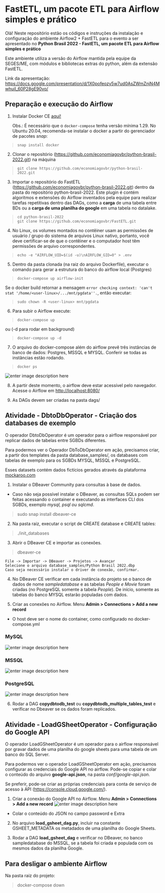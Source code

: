 # **FastETL, um pacote ETL para Airflow simples e prático**

Olá! Neste repositório estão os códigos e instruções da instalação e configuração do ambiente Airflow2 + FastETL para o evento a ser apresentado no **Python Brasil 2022 - FastETL, um pacote ETL para Airflow simples e prático**

Este ambiente utiliza a versão do Airflow mantida pela equipe da SEGES/ME, com módulos e bibliotecas extras do python, além da extensão FastETL. 

Link da apresentação: https://docs.google.com/presentation/d/1X0pofeozy5w7ud0AsZWmZnjN4MwhuiI_60P28gE90vo/

## Preparação e execução do Airflow
1.  Instalar Docker CE  [aqui!](https://docs.docker.com/get-docker/)
    
    Obs.: É necessário que o  `docker-compose`  tenha versão mínima 1.29. No Ubuntu 20.04, recomenda-se instalar o docker a partir do gerenciador de pacotes  _snap_:

> `snap install docker`

2.  Clonar o repositório (https://github.com/economiagovbr/python-brasil-2022.git)  na máquina
    

>     git clone https://github.com/economiagovbr/python-brasil-2022.git

    
3.  Importar o repositório do FastETL (https://github.com/economiagovbr/python-brasil-2022.git)  dentro da pasta do repositório python-brasil-2022. Este plugin é contém algoritmos e extensões do Airflow inventados pela equipe para realizar tarefas repetitivas dentro das DAGs, como a **carga** de uma tabela entre BDs ou a **carga de uma planilha do google** em uma tabela no datalake.

>     cd python-brasil-2022
>     git clone https://github.com/economiagovbr/FastETL.git

4.  No Linux, os volumes montados no contêiner usam as permissões de usuário / grupo do sistema de arquivos Linux nativo, portanto, você deve certificar-se de que o contêiner e o computador host têm permissões de arquivo correspondentes.

> `echo -e "AIRFLOW_UID=$(id -u)\nAIRFLOW_GID=0" > .env`

5.  Dentro da pasta clonada (na raiz do arquivo Dockerfile), executar o comando para gerar a estrutura do banco do airflow local (Postgres)

>     docker-compose up airflow-init

Se o docker build retornar a mensagem  `error checking context: 'can't stat '/home/<user-linux>/.../mnt/pgdata''.`, então executar:

>     sudo chown -R <user-linux> mnt/pgdata

6.  Para subir o Airflow execute:
>     docker-compose up 
ou (-d para rodar em background)
>     docker-compose up -d

7. O arquivo do docker-compose além do airflow prevê três instâncias de banco de dados: Postgres, MSSQL e MYSQL. Conferir se todas as instâncias estão rodando.

>     docker ps
![enter image description here](img/dockerps.jpg)

8. A partir deste momento, o airflow deve estar acessível pelo navegador. Acesse o Airflow em [http://localhost:8080/](http://localhost:8080/)

9. As DAGs devem ser criadas na pasta dags/


## Atividade - DbtoDbOperator - Criação dos databases de exemplo
O operador DbtoDbOperator é um operador para o airflow responsável por replicar dados de tabelas entre SGBDs diferentes.

Para podermos ver o Operador DbToDbOperator em ação, precisamos criar, a partir dos templates da pasta database_samples/, os databases com tabelas de exemplo para os SGBDs MYSQL, MSSQL e PostgreSQL. 

Esses datasets contém dados fictícios gerados através da plataforma [mockaroo.com](mockaroo.com)
1. Instalar o DBeaver Community para consultas à base de dados. 

* Caso não seja possível instalar o DBeaver, as consultas SQLs podem ser feitas acessando o container e executando as interfaces CLI dos SGBDs, exemplo *mysql, psql ou sqlcmd*.

> sudo snap install dbeaver-ce

2. Na pasta raiz, executar o script de CREATE database e CREATE tables:

> ./init_databases

3. Abrir o DBeaver CE e importar as conexões.

> dbeaver-ce

    File -> Importar -> DBeaver -> Projetos -> Avançar
    Selecione o arquivo database_samples/Python Brasil 2022.dbp
    Caso seja necessário instalar o driver de conexão, confirmar.

4. No DBeaver CE verificar em cada instância do projeto se o banco de dados de nome *sampledatabase* e as tabelas *People e Movie* foram criadas (no PostgreSQL somente a tabela *People*). De início, somente as tabelas do banco MYSQL estarão populadas com dados.

5. Criar as conexões no Airflow. Menu **Admin > Connections > Add a new record**
* O host deve ser o nome do container, como configurado no docker-compose.yml
### MySQL
![enter image description here](img/mysql_conn.jpg)

### MSSQL
![enter image description here](img/mssql_conn.jpg)

### PostgreSQL
![enter image description here](img/postgres_conn.jpg)

6. Rodar a DAG **copydbtodb_test** ou **copydbtodb_multiple_tables_test** e verificar no Dbeaver se os dados foram replicados.

## Atividade - LoadGSheetOperator - Configuração do Google API
O operador LoadGSheetOperator é um operador para o airflow responsável por gravar dados de uma planilha do google sheets para uma tabela de um banco do SQL Server.

Para podermos ver o operador LoadGSheetOperator em ação, precisamos configurar as credenciais do Google API no airflow. Pode-se copiar e colar o conteúdo do arquivo **google-api.json**, na pasta *conf/google-api.json*. 

Se preferir, pode-se criar as próprias credenciais para conta de serviço de acesso à API (https://console.cloud.google.com/).

1. Criar a conexão do Google API no Airflow. Menu **Admin > Connections > Add a new record**
![enter image description here](img/googleapi_conn.jpg)
* Colar o conteúdo do JSON no campo password e Extra

2. No arquivo **load_gsheet_dag.py**, incluir na constante GSHEET_METADATA os metadados de uma planilha do Google Sheets.
 
3. Rodar a DAG **load_gsheet_dag** e verificar no DBeaver, no banco sampledatabase do MSSQL, se a tabela foi criada e populada com os mesmos dados da planilha Google.

## Para desligar o ambiente Airflow
Na pasta raiz do projeto:

> docker-compose down
